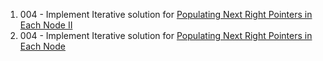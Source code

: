 1. 004 - Implement Iterative solution for [Populating Next Right Pointers in Each Node II](https://leetcode.com/problems/populating-next-right-pointers-in-each-node-ii/)
2. 004 - Implement Iterative solution for [Populating Next Right Pointers in Each Node](https://leetcode.com/problems/populating-next-right-pointers-in-each-node/)